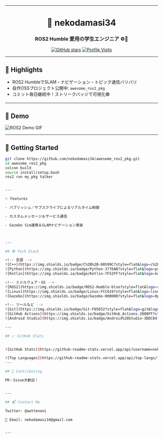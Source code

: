
---

<!-- README.md for nekodamasi34 -->
<div align="center">

# 👋 nekodamasi34
### ROS2 Humble 愛用の学生エンジニア ⚙️🚀

[![GitHub stars](https://img.shields.io/github/stars/nekodamasi34?style=social)]()
[![Profile Visits](https://komarev.com/ghpvc/?username=nekodamasi34)]()

</div>

---

## 🔧 Highlights
- ROS2 HumbleでSLAM・ナビゲーション・トピック通信バリバリ  
- 自作OSSプロジェクト公開中: `awesome_ros2_pkg`  
- コミット毎日継続中！ストリークバッジで可視化🟢

---

## 📸 Demo
![ROS2 Demo GIF](./assets/demo.gif)

---

## 🚀 Getting Started
```bash
git clone https://github.com/nekodamasi34/awesome_ros2_pkg.git
cd awesome_ros2_pkg
colcon build
source install/setup.bash
ros2 run my_pkg talker


---

✨ Features

- パブリッシュ／サブスクライブによるリアルタイム制御

- カスタムメッセージ＆サービス通信

- Gazebo Sim連携＆SLAMナビゲーション実装



---

## 🛠 Tech Stack

<!-- 言語 -->
![C++](https://img.shields.io/badge/C%2B%2B-00599C?style=flat&logo=c%2B%2B&logoColor=white)
![Python](https://img.shields.io/badge/Python-3776AB?style=flat&logo=python&logoColor=white)
![Kotlin](https://img.shields.io/badge/Kotlin-7F52FF?style=flat&logo=kotlin&logoColor=white)

<!-- ミドルウェア・OS -->
![ROS2](https://img.shields.io/badge/ROS2-Humble-blue?style=flat&logo=ros&logoColor=white)
![Linux](https://img.shields.io/badge/Linux-FCC624?style=flat&logo=linux&logoColor=black)
![Gazebo](https://img.shields.io/badge/Gazebo-000000?style=flat&logo=OpenRobotics&logoColor=white)

<!-- ツールなど -->
![Git](https://img.shields.io/badge/Git-F05032?style=flat&logo=git&logoColor=white)
![GitHub Actions](https://img.shields.io/badge/GitHub_Actions-2088FF?style=flat&logo=github-actions&logoColor=white)
![Android Studio](https://img.shields.io/badge/Android%20Studio-3DDC84?style=flat&logo=android-studio&logoColor=white)

---

## 📈 GitHub Stats

 
![GitHub Stats](https://github-readme-stats.vercel.app/api?username=nekodamasi34&show_icons=true&theme=midnight)

![Top Languages](https://github-readme-stats.vercel.app/api/top-langs/?username=nekodamasi34&layout=compact&theme=midnight)
---

## 🤝 Contributing

PR・Issue大歓迎！


---

## 📬 Contact Me

Twitter: @awttenani

📧 Email: nekodamasi34@gmail.com


---

